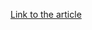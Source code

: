 [Link to the article](https://blog.eclecticiq.com/eclecticiq-monthly-vulnerability-trend-report-october-2019?hsLang=en)
